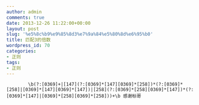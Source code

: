 ```yaml
---
author: admin
comments: true
date: 2013-12-26 11:22:00+00:00
layout: post
slug: '%e5%8c%b9%e9%85%8d3%e7%9a%84%e5%80%8d%e6%95%b0'
title: 匹配3的倍数
wordpress_id: 70
categories:
- 正则
tags:
- 正则
---
```



            \b(?:[0369]+|[147](?:[0369]*[147][0369]*[258])*(?:[0369]*[258]|[0369]*[147][0369]*[147])|[258](?:[0369]*[258][0369]*[147])*(?:[0369]*[147]|[0369]*[258][0369]*[258]))+\b 感谢标哥
